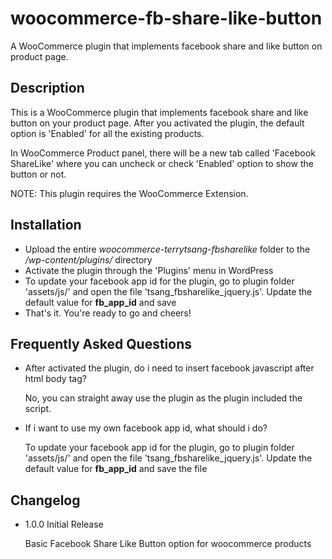 woocommerce-fb-share-like-button
================================

A WooCommerce plugin that implements facebook share and like button on product page.

Description
-----------

This is a WooCommerce plugin that implements facebook share and like button on your product page. After you activated the plugin, the default option is 'Enabled' for all the existing products.

In WooCommerce Product panel, there will be a new tab called 'Facebook ShareLike' where you can uncheck or check 'Enabled' option to show the button or not.

NOTE: This plugin requires the WooCommerce Extension.


Installation
------------

* Upload the entire *woocommerce-terrytsang-fbsharelike* folder to the */wp-content/plugins/* directory
* Activate the plugin through the 'Plugins' menu in WordPress
* To update your facebook app id for the plugin, go to plugin folder 'assets/js/' and open the file 'tsang_fbsharelike_jquery.js'. Update the default value for **fb_app_id** and save
* That's it. You're ready to go and cheers!


Frequently Asked Questions
---------------------------

* After activated the plugin, do i need to insert facebook javascript after html body tag?

  No, you can straight away use the plugin as the plugin included the script.

* If i want to use my own facebook app id, what should i do?

  To update your facebook app id for the plugin, go to plugin folder 'assets/js/' and open the file 'tsang_fbsharelike_jquery.js'. Update the default value for **fb_app_id** and save the file


Changelog
-----------

* 1.0.0
    Initial Release

    Basic Facebook Share Like Button option for woocommerce products